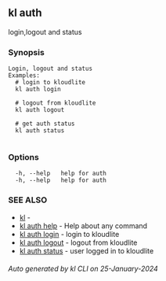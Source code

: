 ## kl auth

login,logout and status

### Synopsis

```
Login, logout and status
Examples:
  # login to kloudlite
  kl auth login

  # logout from kloudlite
  kl auth logout

  # get auth status
  kl auth status
	
```

### Options

```
  -h, --help   help for auth
  -h, --help   help for auth
```

### SEE ALSO

* [kl](kl.md)  - 
* [kl auth help](kl_auth_help.md)  - Help about any command
* [kl auth login](kl_auth_login.md)  - login to kloudlite
* [kl auth logout](kl_auth_logout.md)  - logout from kloudlite
* [kl auth status](kl_auth_status.md)  - user logged in to kloudlite

###### Auto generated by kl CLI on 25-January-2024
